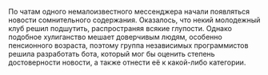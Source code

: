 По чатам одного немалоизвестного мессенджера начали появляться новости сомнительного содержания. Оказалось, что некий молодежный клуб решил подшутить, распространяя всякие глупости. Однако подобное хулиганство мешает доверчивым людям, особенно пенсионного возраста, поэтому группа независимых программистов решила разработать бота, который мог бы оценить степень достоверности новости, а также отнести её к какой-либо категории.
